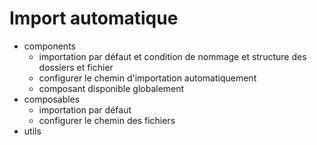 # Import automatique 
* components
    * importation par défaut et condition de nommage et structure des dossiers et fichier
    * configurer le chemin d'importation automatiquement
    * composant disponible globalement
* composables
    * importation par défaut
    * configurer le chemin des fichiers
* utils